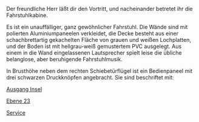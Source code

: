 Der freundliche Herr läßt dir den Vortritt, und nacheinander betretet ihr die Fahrstuhlkabine.

Es ist ein unauffälliger, ganz gewöhnlicher Fahrstuhl. Die Wände sind mit polierten Aluminiumpaneelen 
verkleidet, die Decke besteht aus einer schachbrettartig gekachelten Fläche von grauen und weißen Lochplatten, 
und der Boden ist mit hellgrau-weiß gemustertem PVC ausgelegt. Aus einem in die Wand eingelassenen Lautsprecher 
spielt leise die übliche belanglose, aber beruhigende Fahrstuhlmusik.

In Brusthöhe neben dem rechten Schiebetürflügel ist ein Bedienpaneel mit drei schwarzen 
Druckknöpfen angebracht. Sie sind beschriftet mit:

[Ausgang Insel](./ausgang/ausgang.md)

[Ebene 23](./ebene23/ebene23.md)

[Service](./service/service.md)
